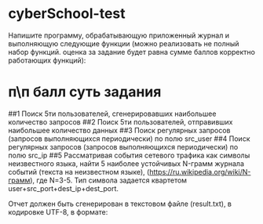 # cyberSchool-test
Напишите программу, обрабатывающую приложенный журнал и выполняющую следующие функции (можно реализовать не полный набор функций. оценка за задание будет равна сумме баллов корректно работающих функций):

# п\п	балл	суть задания
##1		Поиск 5ти пользователей, сгенерировавших наибольшее количество запросов
##2		Поиск 5ти пользователей, отправивших наибольшее количество данных
##3		Поиск регулярных запросов (запросов выполняющихся периодически) по полю src_user
##4		Поиск регулярных запросов (запросов выполняющихся периодически) по полю src_ip
##5		Рассматривая события сетевого трафика как символы неизвестного языка, найти 5 наиболее устойчивых N-грамм журнала событий (текста на неизвестном языке), (https://ru.wikipedia.org/wiki/N-грамм), где N=3-5. Тип символа задается квартетом user+src_port+dest_ip+dest_port.

Отчет должен быть сгенерирован в текстовом файле (result.txt), в кодировке UTF-8, в формате:
